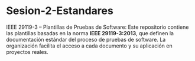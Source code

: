 # Sesion-2-Estandares
IEEE 29119-3 – Plantillas de Pruebas de Software: Este repositorio contiene las plantillas basadas en la norma **IEEE 29119-3:2013**, que definen la documentación estándar del proceso de pruebas de software.   La organización facilita el acceso a cada documento y su aplicación en proyectos reales.
